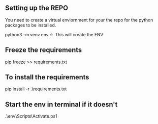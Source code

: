 ## Setting up the REPO
You need to create a virtual enviornment for your the repo for the python packages to be installed.

python3 -m venv env <- This will create the ENV

## Freeze the requirements
pip freeze >> requirements.txt

## To install the requirements
pip install -r .\requirements.txt

## Start the env in terminal if it doesn't
.\env\Scripts\Activate.ps1